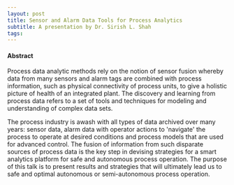 ```yaml
---
layout: post
title: Sensor and Alarm Data Tools for Process Analytics
subtitle: A presentation by Dr. Sirish L. Shah
tags: 
---
```


#### Abstract
Process data analytic methods rely on the notion of sensor fusion whereby data from many sensors and alarm tags are combined with process information, such as physical connectivity of process units, to give a holistic picture of health of an integrated plant. The discovery and learning from process data refers to a set of tools and techniques for modeling and understanding of complex data sets. 

The process industry is awash with all types of data archived over many years: sensor data, alarm data with operator actions to 'navigate' the process to operate at desired conditions and process models that are used for advanced control. The fusion of information from such disparate sources of process data is the key step in devising strategies for a smart analytics platform for safe and autonomous process operation. The purpose of this talk is to present results and strategies that will ultimately lead us to safe and optimal autonomous or semi-autonomous process operation.